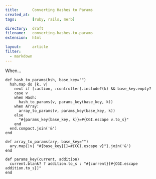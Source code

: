 ```yaml
---
title:      Converting Hashes to Params
created_at: 
tags:       [ruby, rails, merb]

directory:  draft
filename:   converting-hashes-to-params
extension:  html

layout:     article
filter:
  - markdown
---
```

When...

    def hash_to_params(hsh, base_key="")
      hsh.map do |k, v|
        next if [:action, :controller].include?(k) && base_key.empty?
        case v
        when Hash:
          hash_to_params(v, params_key(base_key, k))
        when Array:
          array_to_params(v, params_key(base_key, k))
        else
          "#{params_key(base_key, k)}=#{CGI.escape v.to_s}"
        end
      end.compact.join('&')
    end
  
    def array_to_params(ary, base_key="")
      ary.map{|v| "#{base_key}[]=#{CGI.escape v}"}.join('&')
    end

    def params_key(current, addition)
      current.blank? ? addition.to_s : "#{current}[#{CGI.escape addition.to_s}]"
    end
